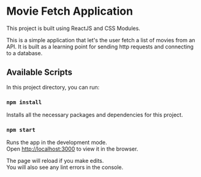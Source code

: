 # Movie Fetch Application

This project is built using ReactJS and CSS Modules.

This is a simple application that let's the user fetch a list of movies from an API. It is built as a learning point for sending http requests and connecting to a database.

## Available Scripts

In this project directory, you can run:

### `npm install`

Installs all the necessary packages and dependencies for this project.

### `npm start`

Runs the app in the development mode.\
Open [http://localhost:3000](http://localhost:3000) to view it in the browser.

The page will reload if you make edits.\
You will also see any lint errors in the console.
